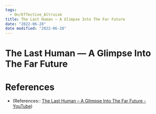 ```yaml
---
tags:
  - On/Effective_Altruism
title: The Last Human — A Glimpse Into The Far Future
date: "2022-06-28"
date modified: "2022-06-28"
---
```


# The Last Human — A Glimpse Into The Far Future
# References
- (References:: [The Last Human – A Glimpse Into The Far Future - YouTube](https://www.youtube.com/watch?v=LEENEFaVUzU))
